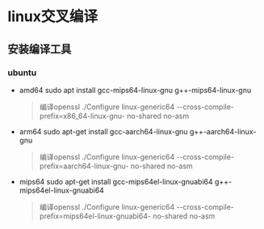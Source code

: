 # linux交叉编译

## 安装编译工具

### ubuntu

- amd64
    sudo apt install gcc-mips64-linux-gnu g++-mips64-linux-gnu
    > 编译openssl
    ./Configure linux-generic64 --cross-compile-prefix=x86_64-linux-gnu- no-shared no-asm

- arm64
    sudo apt-get install gcc-aarch64-linux-gnu g++-aarch64-linux-gnu
    > 编译openssl
    ./Configure linux-generic64 --cross-compile-prefix=aarch64-linux-gnu- no-shared no-asm

- mips64
    sudo apt-get install gcc-mips64el-linux-gnuabi64 g++-mips64el-linux-gnuabi64
    > 编译openssl
    ./Configure linux-generic64 --cross-compile-prefix=mips64el-linux-gnuabi64- no-shared no-asm
